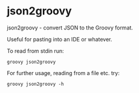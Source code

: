 # json2groovy
json2groovy - convert JSON to the Groovy format. 

Useful for pasting into an IDE or whatever.

To read from stdin run:

`groovy json2groovy`

For further usage, reading from a file etc. try:

`groovy json2groovy -h`
